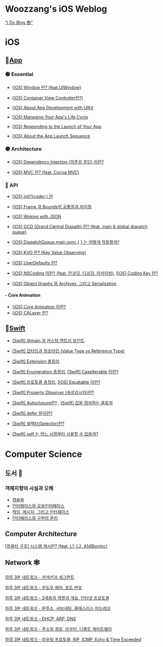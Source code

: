 # Woozzang's iOS Weblog

["I Do Blog 😎"](https://woozzang.tistory.com)</br>




# iOS

## 📱[App](https://woozzang.tistory.com/category/iOS/🤖%20App)

### 🟢 Essential

* [[iOS] Window 란? (feat.UIWindow)](https://woozzang.tistory.com/143)

* [[iOS] Container View Controller란?)](https://woozzang.tistory.com/145) 

* [[iOS] About App Development with UIKit](https://woozzang.tistory.com/136)
* [[iOS] Managing Your App's Life Cycle](https://woozzang.tistory.com/70)
* [[iOS] Responding to the Launch of Your App](https://woozzang.tistory.com/72)
* [[iOS] About the App Launch Sequence](https://woozzang.tistory.com/78)


### 🟣 Architecture

* [[iOS] Dependency Injection (의존성 주입) 이란?](https://woozzang.tistory.com/137)

* [[iOS] MVC 란? (feat. Cocoa MVC)](https://woozzang.tistory.com/89)

### 🔵 API

* [[iOS] init?(coder:) 란](https://woozzang.tistory.com/112)

* [[iOS] Frame 과 Bounds의 공통점과 차이점](https://woozzang.tistory.com/83)

* [[iOS] Woking with JSON](https://woozzang.tistory.com/122)

* [[iOS] GCD (Grand Central Dispath) 란? (feat. main & global dispatch queue)](https://woozzang.tistory.com/131)

* [[iOS] DispatchQueue.main.sync { } 는 어떻게 작동할까?](https://woozzang.tistory.com/132)

* [[iOS] KVO 란? (Key Value Observing)](https://woozzang.tistory.com/124)

* [[iOS] UserDefaults 란?](https://woozzang.tistory.com/125)

* [[iOS] NSCoding 이란? (feat. 인코딩, 디코딩, 아카이빙)](https://woozzang.tistory.com/126), [[iOS] Coding Key 란?](https://woozzang.tistory.com/129)

* [[iOS] Object Graphs 와 Archives, 그리고 Serialization](https://woozzang.tistory.com/128)

#### - Core Animation
* [[iOS] Core Animation 이란?](https://woozzang.tistory.com/141)
* [[iOS] CALayer 란?](https://woozzang.tistory.com/140)


## 🔸[Swift](https://woozzang.tistory.com/category/iOS/🟠%20Swift)

* [[Swift] @main 과 커스텀 엔트리 포인트](https://woozzang.tistory.com/52)

* [[Swift] 값타입과 참조타입 (Value Type vs Reference Type)](https://woozzang.tistory.com/22)

* [[Swift] Extension 총정리](https://woozzang.tistory.com/130)
* [[Swift] Enumeration 총정리](https://woozzang.tistory.com/92), [[Swift] CaseIterable 이란?](https://woozzang.tistory.com/98)
* [[Swift] 프로토콜 총정리](https://woozzang.tistory.com/123), [[iOS] Equatable 이란?](https://woozzang.tistory.com/57)

* [[Swift] Property Observer (속성감시자)란?](https://woozzang.tistory.com/22)

* [[Swift] Autoclosure란?](https://woozzang.tistory.com/88) , [[Swift] 값을 캡처하는 클로저](https://woozzang.tistory.com/121)
* [[Swift] defer 문이란?](https://woozzang.tistory.com/119)
* [[Swift] 셀렉터(Selector)란?](https://woozzang.tistory.com/120)

* [[Swift] self 는 어느 시점부터 사용할 수 있을까?](https://woozzang.tistory.com/33)



# Computer Science

## 도서 📖
### 객체지향의 사실과 오해
* [캡슐화](https://woozzang.tistory.com/153)
* [인터페이스와 공용인터페이스](https://woozzang.tistory.com/148)
* [책임, 메시지, 그리고 인터페이스](https://woozzang.tistory.com/149)
* [인터페이스와 구현의 분리](https://woozzang.tistory.com/150)

## Computer Architecture
[ [컴퓨터 구조] 시스템 캐시란? (feat. L1, L2, A14Bioninc)](https://woozzang.tistory.com/155)


## Network 🕸

  [하루 3분 네트워크 - 커넥션과 세그먼트](https://woozzang.tistory.com/110)

  [하루 3분 네트워크 - 윈도우 제어, 포트 번호](https://woozzang.tistory.com/111)

  [하루 3분 네트워크 - 3계층의 역할과 개요, 인터넷 프로토콜](https://woozzang.tistory.com/101)

  [하루 3분 네트워크 - IP주소, 서브네팅, 클래스리스 어드레싱](https://woozzang.tistory.com/103)

  [하루 3분 네트워크 - DHCP, ARP, DNS](https://woozzang.tistory.com/104)

  [하루 3분 네트워크 - 주소와 경로, 라우터, 디폴트 게이트웨이](https://woozzang.tistory.com/108)

  [하루 3분 네트워크 - 라우팅 프로토콜, RIP, ICMP, Echo & Time Exceeded](https://woozzang.tistory.com/109)

  
